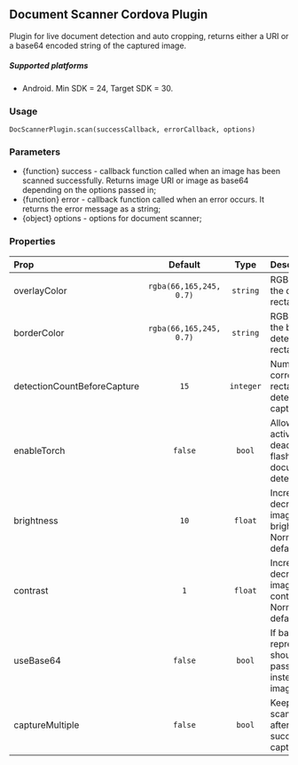 ## Document Scanner Cordova Plugin
Plugin for live document detection and auto cropping, returns either a URI or a base64 encoded string of the captured image.

##### Supported platforms
- Android. Min SDK = 24, Target SDK = 30.

### Usage
`DocScannerPlugin.scan(successCallback, errorCallback, options)`

### Parameters
- {function} success - callback function called when an image has been scanned successfully. Returns image URI or image as base64 depending on the options passed in;
- {function} error - callback function called when an error occurs. It returns the error message as a string;
- {object} options - options for document scanner;

### Properties
| Prop                        | Default                  |   Type    | Description                                                       |
| :-------------------------- | :----------------------: | :-------: | :---------------------------------------------------------------- |
| overlayColor                | `rgba(66,165,245, 0.7)`  | `string`  | RGBA color of the detected rectangle                              |
| borderColor                 | `rgba(66,165,245, 0.7)`  | `string`  | RGBA color of the borders of detected rectangle                   |
| detectionCountBeforeCapture | `15`                     | `integer` | Number of correct rectangle to detect before capture              |
| enableTorch                 | `false`                  | `bool`    | Allows to active or deactivate flash during document detection    |
| brightness                  | `10`                     | `float`   | Increase or decrease image brightness. Normal as default.         |
| contrast                    | `1`                      | `float`   | Increase or decrease image contrast. Normal as default            |
| useBase64                   | `false`                  | `bool`    | If base64 representation should be passed instead of image uri's  |
| captureMultiple             | `false`                  | `bool`    | Keeps the scanner on after a successful capture                   |
